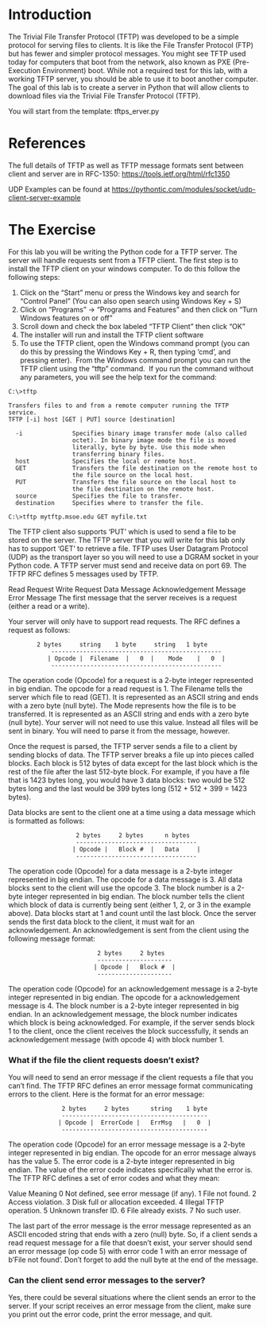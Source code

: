# Introduction

The Trivial File Transfer Protocol (TFTP) was developed to be a simple protocol for serving files to clients. It is like the File Transfer Protocol (FTP) but has fewer and simpler protocol messages. You might see TFTP used today for computers that boot from the network, also known as PXE (Pre-Execution Environment) boot. While not a required test for this lab, with a working TFTP server, you should be able to use it to boot another computer. The goal of this lab is to create a server in Python that will allow clients to download files via the Trivial File Transfer Protocol (TFTP).

You will start from the template: tftps_erver.py

# References
The full details of TFTP as well as TFTP message formats sent between client and server are in RFC-1350: https://tools.ietf.org/html/rfc1350

UDP Examples can be found at https://pythontic.com/modules/socket/udp-client-server-example

# The Exercise
For this lab you will be writing the Python code for a TFTP server. The server will handle requests sent from a TFTP client. The first step is to install the TFTP client on your windows computer. To do this follow the following steps:

1. Click on the “Start” menu or press the Windows key and search for “Control Panel” (You can also open search using Windows Key + S)
2. Click on “Programs” -> “Programs and Features” and then click on “Turn Windows features on or off”
3. Scroll down and check the box labeled “TFTP Client” then click “OK”
4. The installer will run and install the TFTP client software
5. To use the TFTP client, open the Windows command prompt (you can do this by pressing the Windows Key + R, then typing ‘cmd’, and pressing enter).  From the Windows command prompt you can run the TFTP client using the “tftp” command.  If you run the command without any parameters, you will see the help text for the command:

```
C:\>tftp

Transfers files to and from a remote computer running the TFTP service.
TFTP [-i] host [GET | PUT] source [destination]

  -i              Specifies binary image transfer mode (also called
                  octet). In binary image mode the file is moved
                  literally, byte by byte. Use this mode when
                  transferring binary files.
  host            Specifies the local or remote host.
  GET             Transfers the file destination on the remote host to
                  the file source on the local host.
  PUT             Transfers the file source on the local host to
                  the file destination on the remote host.
  source          Specifies the file to transfer.
  destination     Specifies where to transfer the file.
```

```
C:\>tftp mytftp.msoe.edu GET myfile.txt
```

The TFTP client also supports ‘PUT’ which is used to send a file to be stored on the server.  The TFTP server that you will write for this lab only has to support ‘GET’ to retrieve a file.
TFTP uses User Datagram Protocol (UDP) as the transport layer so you will need to use a DGRAM socket in your Python code.  A TFTP server must send and receive data on port 69.
The TFTP RFC defines 5 messages used by TFTP.

Read Request
Write Request
Data Message
Acknowledgement Message
Error Message
The first message that the server receives is a request (either a read or a write).  

Your server will only have to support read requests.  The RFC defines a request as follows:
```
	    2 bytes     string    1 byte     string   1 byte
            ------------------------------------------------
           | Opcode |  Filename  |   0  |    Mode    |   0  |
            ------------------------------------------------
```
The operation code (Opcode) for a request is a 2-byte integer represented in big endian.  The opcode for a read request is 1.  The Filename tells the server which file to read (GET).  It is represented as an ASCII string and ends with a zero byte (null byte).  The Mode represents how the file is to be transferred.  It is represented as an ASCII string and ends with a zero byte (null byte).  Your server will not need to use this value.  Instead all files will be sent in binary.  You will need to parse it from the message, however.

Once the request is parsed, the TFTP server sends a file to a client by sending blocks of data.  The TFTP server breaks a file up into pieces called blocks.  Each block is 512 bytes of data except for the last block which is the rest of the file after the last 512-byte block.  For example, if you have a file that is 1423 bytes long, you would have 3 data blocks: two would be 512 bytes long and the last would be 399 bytes long (512 + 512 + 399 = 1423 bytes).

Data blocks are sent to the client one at a time using a data message which is formatted as follows:
```
                   2 bytes     2 bytes      n bytes
                   ----------------------------------
                  | Opcode |   Block #  |   Data     |
                   ----------------------------------
```
The operation code (Opcode) for a data message is a 2-byte integer represented in big endian.  The opcode for a data message is 3.  All data blocks sent to the client will use the opcode 3.  The block number is a 2-byte integer represented in big endian.  The block number tells the client which block of data is currently being sent (either 1, 2, or 3 in the example above).  Data blocks start at 1 and count until the last block.
Once the server sends the first data block to the client, it must wait for an acknowledgement.  An acknowledgement is sent from the client using the following message format:
```
                         2 bytes     2 bytes
                         ---------------------
                        | Opcode |   Block #  |
                         ---------------------
```
The operation code (Opcode) for an acknowledgement message is a 2-byte integer represented in big endian.  The opcode for a acknowledgement message is 4.  The block number is a 2-byte integer represented in big endian.  In an acknowledgement message, the block number indicates which block is being acknowledged.  For example, if the server sends block 1 to the client, once the client receives the block successfully, it sends an acknowledgement message (with opcode 4) with block number 1.

### What if the file the client requests doesn’t exist? 

You will need to send an error message if the client requests a file that you can’t find.  The TFTP RFC defines an error message format communicating errors to the client.
Here is the format for an error message:
```
               2 bytes     2 bytes      string    1 byte
               -----------------------------------------
              | Opcode |  ErrorCode |   ErrMsg   |   0  |
               -----------------------------------------
```
The operation code (Opcode) for an error message message is a 2-byte integer represented in big endian.  The opcode for an error message always has the value 5.  The error code is a 2-byte integer represented in big endian.  The value of the error code indicates specifically what the error is.  The TFTP RFC defines a set of error codes and what they mean:

   Value     Meaning
   0         Not defined, see error message (if any).
   1         File not found.
   2         Access violation.
   3         Disk full or allocation exceeded.
   4         Illegal TFTP operation.
   5         Unknown transfer ID.
   6         File already exists.
   7         No such user.

The last part of the error message is the error message represented as an ASCII encoded string that ends with a zero (null) byte.  So, if a client sends a read request message for a file that doesn’t exist, your server should send an error message (op code 5) with error code 1 with an error message of b’File not found’.  Don’t forget to add the null byte at the end of the message.

### Can the client send error messages to the server?

Yes, there could be several situations where the client sends an error to the server.  If your script receives an error message from the client, make sure you print out the error code, print the error message, and quit.
